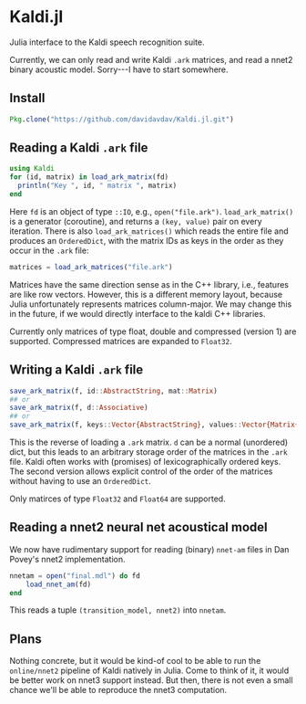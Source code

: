 # Kaldi.jl
Julia interface to the Kaldi speech recognition suite.

Currently, we can only read and write Kaldi `.ark` matrices, and read a nnet2 binary acoustic model.  Sorry---I have to start somewhere.

## Install

```julia
Pkg.clone("https://github.com/davidavdav/Kaldi.jl.git")
```

## Reading a Kaldi `.ark` file

```julia
using Kaldi
for (id, matrix) in load_ark_matrix(fd)
  println("Key ", id, " matrix ", matrix)
end
```
Here `fd` is an object of type `::IO`, e.g., `open("file.ark")`.  `load_ark_matrix()` is a generator (coroutine), and returns a `(key, value)` pair on every iteration.  There is also `load_ark_matrices()` which reads the entire file and produces an `OrderedDict`, with the matrix IDs as keys in the order as they occur in the `.ark` file:
```julia
matrices = load_ark_matrices("file.ark")
```
Matrices have the same direction sense as in the C++ library, i.e., features are like row vectors.  However, this is a different memory layout, because Julia unfortunately represents matrices column-major.  We may change this in the future, if we would directly interface to the kaldi C++ libraries.

Currently only matrices of type float, double and compressed (version 1) are supported.   Compressed matrices are expanded to `Float32`.

## Writing a Kaldi `.ark` file

```julia
save_ark_matrix(f, id::AbstractString, mat::Matrix)
## or
save_ark_matrix(f, d::Associative)
## or
save_ark_matrix(f, keys::Vector{AbstractString}, values::Vector{Matrix{AbstractFloat}})
```

This is the reverse of loading a `.ark` matrix.  `d` can be a normal (unordered) dict, but this leads to an arbitrary storage order of the matrices in the `.ark` file.  Kaldi often works with (promises) of lexicographically ordered keys.  The second version allows explicit control of the order of the matrices without having to use an `OrderedDict`.

Only matirces of type `Float32` and `Float64` are supported.

## Reading a nnet2 neural net acoustical model

We now have rudimentary support for reading (binary) `nnet-am` files in Dan Povey's nnet2 implementation.
```julia
nnetam = open("final.mdl") do fd
    load_nnet_am(fd)
end
```
This reads a tuple `(transition_model, nnet2)` into `nnetam`.

## Plans

Nothing concrete, but it would be kind-of cool to be able to run the `online/nnet2` pipeline of Kaldi natively in Julia.  Come to think of it, it would be better work on nnet3 support instead.  But then, there is not even a small chance we'll be able to reproduce the nnet3 computation.
